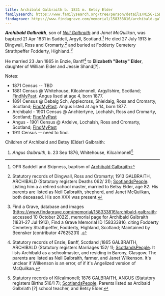 ```yaml
---
title: Archibald Galbraith b. 1831 m. Betsy Elder
familysearch: https://www.familysearch.org/tree/person/details/M15G-1SD
findagrave: https://www.findagrave.com/memorial/158333816/archibald-galbraith
---
```

***Archibald Galbraith***, son of *[Neil Galbraith](galbraith-neil-1797-mcquilkan.md)* and *Janet McQuilkan*, was baptzed 21 Apr 1831 in Saddell, Argyll, Scotland.[^birth]  He died 27 July 1913 in Dingwall, Ross and Cromarty,[^death] and buried at Fodderty Cemetery Strathpeffer
Fodderty, Highland.[^burial]

He married 23 Jan 1865 in Enzie, Banff[^marriage] to **Elizabeth "Betsy" Elder**, daughter of William Elder and Jessie Shand[?].

Notes:

* 1871 Census -- TBD
* 1881 Census @ Whitehouse, Kilcalmonell, Argyllshire, Scotland; [FindMyPast](https://www.findmypast.com/transcript?id=GBC/1881/0029366053&expand=true).  Angus lised at age 4, born 1877.
* 1891 Census @ Debaig Sch, Applecross, Shieldaig, Ross and Cromarty, Scotland; [FindMyPast](https://www.findmypast.com/transcript?id=GBC/1891/0031922858&expand=true).  Angus listed at age 14, born 1877.
* Archibald - 1901 Census @ Anchtertyne, Lochalsh, Ross and Cromarty, Scotland; [FindMyPast](https://www.findmypast.com/transcript?id=GBC/1901/0034285059&expand=true)
* Angus - 1901 Census @ Ardelve, Lochalsh, Ross and Cromarty, Scotland; [FindMyPast](https://www.findmypast.com/transcript?id=GBC%2F1901%2F0034285324)
* 1911 Census -- need to find.

Children of Archibald and Betsy (Elder) Galbraith:

1. *Angus Galbraith*, b. 23 Sep 1876, Whitehouse, Kilcalmonell[^angus-birth]

[^birth]: OPR Saddell and Skipness, baptism of [Archibald Galbraith](/sources/opr-saddell-skipness-births.md#1831-04-21-archibald-galbraith)

[^marriage]: Statutory records of Enzie, Banff, Scotland ;1865 GALBRAITH, ARCHIBALD (Statutory registers Marriages 152/ 1); [ScotlandsPeople](https://www.scotlandspeople.gov.uk/view-image/nrs_stat_marriages/9958148). It lists Archibald as a schoolmaster, and residing in Barony, Glasgow.  The parents are listed as Neil Galbraith, farmer, and Janet Wilkenson.  It's unclear if Wilkenson is an error, of if it's Angelized version of McQuilkan.

[^death]: Statutory records of Dingwall, Ross and Cromarty; 1913 GALBRAITH, ARCHIBALD (Statutory registers Deaths 062/ 31); [ScotlandsPeople](https://www.scotlandspeople.gov.uk/view-image/nrs_stat_deaths/6618849). Listing him a a retired school master, married to Betsy Elder, age 82.  His parents are listed as Neil Galbraith, shepherd, and Janet McQuilkan, both deceased.  His son XXX was present.

[^burial]: Find a Grave, database and images (https://www.findagrave.com/memorial/158333816/archibald-galbraith: accessed 10 October 2022), memorial page for Archibald Galbraith (1831–27 Jul 1913), Find a Grave Memorial ID 158333816, citing Fodderty Cemetery Strathpeffer, Fodderty, Highland, Scotland; Maintained by Beensker (contributor 47625231) .

[^angus-birth]: Statutory records of Kilcalmonell; 1876 GALBRAITH, ANGUS (Statutory registers Births 516/1 7); [ScotlandsPeople](https://www.scotlandspeople.gov.uk/view-image/nrs_stat_births/41145332). Parents listed as Arcibald Galbriath [?] school teacher, and Betsy Elder.
